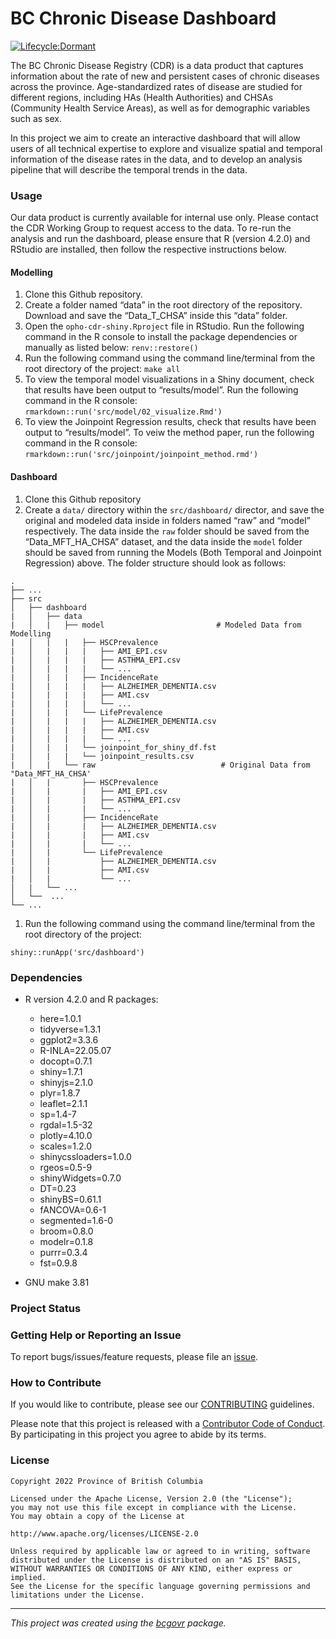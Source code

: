 # BC Chronic Disease Dashboard

<!-- badges: start -->
[![Lifecycle:Dormant](https://img.shields.io/badge/Lifecycle-Dormant-ff7f2a)](https://github.com/bcgov/repomountie/blob/master/doc/lifecycle-badges.md)

The BC Chronic Disease Registry (CDR) is a data product that captures
information about the rate of new and persistent cases of chronic
diseases across the province. Age-standardized rates of disease are
studied for different regions, including HAs (Health Authorities) and
CHSAs (Community Health Service Areas), as well as for demographic
variables such as sex.

In this project we aim to create an interactive dashboard that will
allow users of all technical expertise to explore and visualize spatial
and temporal information of the disease rates in the data, and to
develop an analysis pipeline that will describe the temporal trends in
the data.

### Usage

Our data product is currently available for internal use only. Please
contact the CDR Working Group to request access to the data. To re-run
the analysis and run the dashboard, please ensure that R (version 4.2.0)
and RStudio are installed, then follow the respective instructions
below.

#### Modelling

1.  Clone this Github repository.
2.  Create a folder named “data” in the root directory of the
    repository. Download and save the “Data_T\_CHSA” inside this “data”
    folder.
3.  Open the `opho-cdr-shiny.Rproject` file in RStudio. Run the
    following command in the R console to install the package
    dependencies or manually as listed below: `renv::restore()`
4.  Run the following command using the command line/terminal from the
    root directory of the project: `make all`
5.  To view the temporal model visualizations in a Shiny document, check
    that results have been output to “results/model”. Run the following
    command in the R console:
    `rmarkdown::run('src/model/02_visualize.Rmd')`
6.  To view the Joinpoint Regression results, check that results have
    been output to “results/model”. To veiw the method paper, run the
    following command in the R console:
    `rmarkdown::run('src/joinpoint/joinpoint_method.rmd')`

#### Dashboard

1.  Clone this Github repository
2.  Create a `data/` directory within the `src/dashboard/` director, and
    save the original and modeled data inside in folders named “raw” and
    “model” respectively. The data inside the `raw` folder should be
    saved from the “Data_MFT_HA_CHSA” dataset, and the data inside the
    `model` folder should be saved from running the Models (Both
    Temporal and Joinpoint Regression) above. The folder structure
    should look as follows:

<!-- -->

    .
    ├── ...
    ├── src                                  
    │   ├── dashboard                         
    |   │   ├── data                              
    |   │   |   ├── model                         # Modeled Data from Modelling
    |   │   |   |   ├── HSCPrevalence  
    |   │   |   |   |   ├── AMI_EPI.csv 
    |   │   |   |   |   ├── ASTHMA_EPI.csv 
    |   │   |   |   |   └── ...
    |   │   |   |   ├── IncidenceRate 
    |   │   |   |   |   ├── ALZHEIMER_DEMENTIA.csv 
    |   │   |   |   |   ├── AMI.csv 
    |   │   |   |   |   └── ...
    |   │   |   |   └── LifePrevalence 
    |   │   |   |   |   ├── ALZHEIMER_DEMENTIA.csv 
    |   │   |   |   |   ├── AMI.csv 
    |   │   |   |   |   └── ...
    |   │   |   |   └── joinpoint_for_shiny_df.fst
    |   │   |   |   └── joinpoint_results.csv
    |   │   |   └── raw                            # Original Data from "Data_MFT_HA_CHSA'
    |   │   |       ├── HSCPrevalence 
    |   │   |       |   ├── AMI_EPI.csv 
    |   │   |       |   ├── ASTHMA_EPI.csv 
    |   │   |       |   └── ...
    |   │   |       ├── IncidenceRate 
    |   │   |       |   ├── ALZHEIMER_DEMENTIA.csv 
    |   │   |       |   ├── AMI.csv 
    |   │   |       |   └── ...
    |   │   |       └── LifePrevalence 
    |   │   |           ├── ALZHEIMER_DEMENTIA.csv 
    |   │   |           ├── AMI.csv 
    |   │   |           └── ... 
    │   |   └── ...  
    │   └──  ...                                 
    └── ...

1.  Run the following command using the command line/terminal from the
    root directory of the project:

<!-- -->

    shiny::runApp('src/dashboard')

### Dependencies

-   R version 4.2.0 and R packages:

    -   here=1.0.1
    -   tidyverse=1.3.1
    -   ggplot2=3.3.6
    -   R-INLA=22.05.07
    -   docopt=0.7.1
    -   shiny=1.7.1
    -   shinyjs=2.1.0
    -   plyr=1.8.7
    -   leaflet=2.1.1
    -   sp=1.4-7
    -   rgdal=1.5-32
    -   plotly=4.10.0
    -   scales=1.2.0
    -   shinycssloaders=1.0.0
    -   rgeos=0.5-9
    -   shinyWidgets=0.7.0
    -   DT=0.23
    -   shinyBS=0.61.1
    -   fANCOVA=0.6-1
    -   segmented=1.6-0
    -   broom=0.8.0
    -   modelr=0.1.8
    -   purrr=0.3.4
    -   fst=0.9.8

-   GNU make 3.81

### Project Status

### Getting Help or Reporting an Issue

To report bugs/issues/feature requests, please file an
[issue](https://github.com/bcgov/opho-cdr-shiny/issues/).

### How to Contribute

If you would like to contribute, please see our
[CONTRIBUTING](CONTRIBUTING.md) guidelines.

Please note that this project is released with a [Contributor Code of
Conduct](CODE_OF_CONDUCT.md). By participating in this project you agree
to abide by its terms.

### License

    Copyright 2022 Province of British Columbia

    Licensed under the Apache License, Version 2.0 (the "License");
    you may not use this file except in compliance with the License.
    You may obtain a copy of the License at

    http://www.apache.org/licenses/LICENSE-2.0

    Unless required by applicable law or agreed to in writing, software distributed under the License is distributed on an "AS IS" BASIS,
    WITHOUT WARRANTIES OR CONDITIONS OF ANY KIND, either express or implied.
    See the License for the specific language governing permissions and limitations under the License.

------------------------------------------------------------------------

*This project was created using the
[bcgovr](https://github.com/bcgov/bcgovr) package.*
